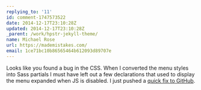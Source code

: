 ```yaml
---
replying_to: '11'
id: comment-1747573522
date: 2014-12-17T23:10:28Z
updated: 2014-12-17T23:10:28Z
_parent: /work/hpstr-jekyll-theme/
name: Michael Rose
url: https://mademistakes.com/
email: 1ce71bc10b86565464b612093d89707e
---
```


Looks like you found a bug in the CSS. When I converted the menu styles into
Sass partials I must have left out a few declarations that used to display the
menu expanded when JS is disabled. I just pushed a
[quick fix to GitHub](https://github.com/mmistakes/hpstr-jekyll-theme/commit/c731e8cc825e22f235450968aad1d86a985bc20f).
